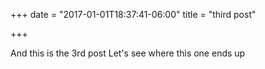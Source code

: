 +++
date = "2017-01-01T18:37:41-06:00"
title = "third post"

+++

And this is the 3rd post
Let's see where this one ends up
